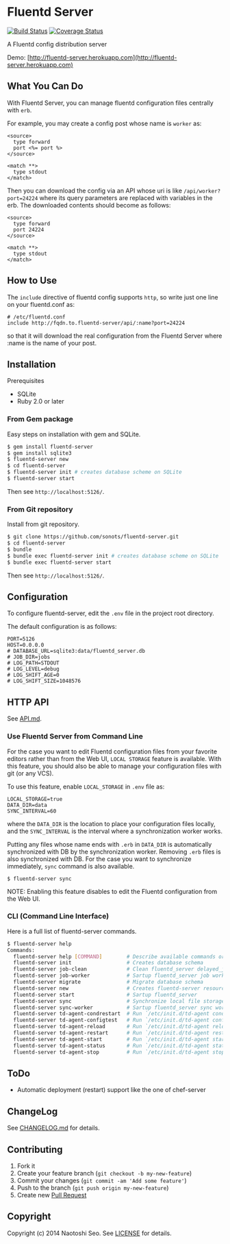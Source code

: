 # Fluentd Server

[![Build Status](https://secure.travis-ci.org/sonots/fluentd-server.png?branch=master)](http://travis-ci.org/sonots/fluentd-server)
[![Coverage Status](https://coveralls.io/repos/sonots/fluentd-server/badge.png?branch=master)](https://coveralls.io/r/sonots/fluentd-server?branch=master)

A Fluentd config distribution server

Demo: [http://fluentd-server.herokuapp.com](http://fluentd-server.herokuapp.com)

## What You Can Do

With Fluentd Server, you can manage fluentd configuration files centrally with `erb`. 

For example, you may create a config post whose name is `worker` as:

```
<source>
  type forward
  port <%= port %>
</source>

<match **>
  type stdout
</match>
```

Then you can download the config via an API whose uri is like `/api/worker?port=24224` where its query parameters are replaced with variables in the erb. 
The downloaded contents should become as follows:

```
<source>
  type forward
  port 24224
</source>

<match **>
  type stdout
</match>
```

## How to Use

The `include` directive of fluentd config supports `http`, so write just one line on your fluentd.conf as:

```
# /etc/fluentd.conf
include http://fqdn.to.fluentd-server/api/:name?port=24224
```

so that it will download the real configuration from the Fluentd Server where :name is the name of your post. 

## Installation

Prerequisites

* SQLite
* Ruby 2.0 or later

### From Gem package

Easy steps on installation with gem and SQLite.

```bash
$ gem install fluentd-server
$ gem install sqlite3
$ fluentd-server new
$ cd fluentd-server
$ fluentd-server init # creates database scheme on SQLite
$ fluentd-server start
```

Then see `http://localhost:5126/`.

### From Git repository

Install from git repository. 

```bash
$ git clone https://github.com/sonots/fluentd-server.git
$ cd fluentd-server
$ bundle
$ bundle exec fluentd-server init # creates database scheme on SQLite
$ bundle exec fluentd-server start
```

Then see `http://localhost:5126/`. 

## Configuration

To configure fluentd-server, edit the `.env` file in the project root directory.

The default configuration is as follows:

```
PORT=5126
HOST=0.0.0.0
# DATABASE_URL=sqlite3:data/fluentd_server.db
# JOB_DIR=jobs
# LOG_PATH=STDOUT
# LOG_LEVEL=debug
# LOG_SHIFT_AGE=0
# LOG_SHIFT_SIZE=1048576
```

## HTTP API

See [API.md](API.md).

### Use Fluentd Server from Command Line

For the case you want to edit Fluentd configuration files from your favorite editors rather than from the Web UI, `LOCAL STORAGE` feature is available.
With this feature, you should also be able to manage your configuration files with git (or any VCS).

To use this feature, enable `LOCAL_STORAGE` in `.env` file as:

```
LOCAL_STORAGE=true
DATA_DIR=data
SYNC_INTERVAL=60
```

where the `DATA_DIR` is the location to place your configuration files locally, and the `SYNC_INTERVAL` is the interval where a synchronization worker works.

Putting any files whose name ends with `.erb` in `DATA_DIR` is automatically synchronized with DB by the synchronization worker. Removing `.erb` files is also synchronized with DB.
For the case you want to synchronize immediately, `sync` command is also available.

```
$ fluentd-server sync
```

NOTE: Enabling this feature disables to edit the Fluentd configuration from the Web UI.

### CLI (Command Line Interface)

Here is a full list of fluentd-server commands.

```bash
$ fluentd-server help
Commands:
  fluentd-server help [COMMAND]        # Describe available commands or one specific command
  fluentd-server init                  # Creates database schema
  fluentd-server job-clean             # Clean fluentd_server delayed_job queue
  fluentd-server job-worker            # Sartup fluentd_server job worker
  fluentd-server migrate               # Migrate database schema
  fluentd-server new                   # Creates fluentd-server resource directory
  fluentd-server start                 # Sartup fluentd_server
  fluentd-server sync                  # Synchronize local file storage with db immediately
  fluentd-server sync-worker           # Sartup fluentd_server sync worker
  fluentd-server td-agent-condrestart  # Run `/etc/init.d/td-agent condrestart` via serf event
  fluentd-server td-agent-configtest   # Run `/etc/init.d/td-agent configtest` via serf query
  fluentd-server td-agent-reload       # Run `/etc/init.d/td-agent reload` via serf event
  fluentd-server td-agent-restart      # Run `/etc/init.d/td-agent restart` via serf event
  fluentd-server td-agent-start        # Run `/etc/init.d/td-agent start` via serf event
  fluentd-server td-agent-status       # Run `/etc/init.d/td-agent status` via serf query
  fluentd-server td-agent-stop         # Run `/etc/init.d/td-agent stop` via serf event
```

## ToDo

* Automatic deployment (restart) support like the one of chef-server

## ChangeLog

See [CHANGELOG.md](CHANGELOG.md) for details.

## Contributing

1. Fork it
2. Create your feature branch (`git checkout -b my-new-feature`)
3. Commit your changes (`git commit -am 'Add some feature'`)
4. Push to the branch (`git push origin my-new-feature`)
5. Create new [Pull Request](../../pull/new/master)

## Copyright

Copyright (c) 2014 Naotoshi Seo. See [LICENSE](LICENSE) for details.
